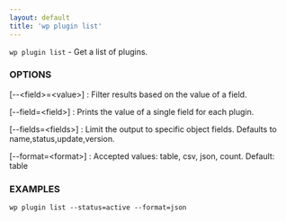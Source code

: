 ```yaml
---
layout: default
title: 'wp plugin list'
---
```


`wp plugin list` - Get a list of plugins.

### OPTIONS

[\--&lt;field&gt;=&lt;value&gt;]
: Filter results based on the value of a field.

[\--field=&lt;field&gt;]
: Prints the value of a single field for each plugin.

[\--fields=&lt;fields&gt;]
: Limit the output to specific object fields. Defaults to name,status,update,version.

[\--format=&lt;format&gt;]
: Accepted values: table, csv, json, count. Default: table

### EXAMPLES

    wp plugin list --status=active --format=json

